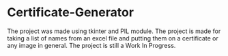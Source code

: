# Certificate-Generator

The project was made using tkinter and PIL module. The project is made for taking a list of names from an excel file and putting them on a certificate or any image in general.
The project is still a Work In Progress.
